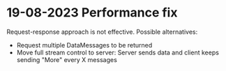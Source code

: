 # 19-08-2023 Performance fix

Request-response approach is not effective. Possible alternatives:
- Request multiple DataMessages to be returned
- Move full stream control to server: Server sends data and client keeps sending "More" every X messages
